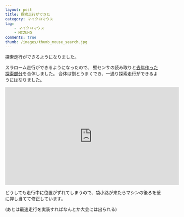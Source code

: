 ```yaml
---
layout: post
title: 探索走行ができた
category: マイクロマウス
tag:
    - マイクロマウス
    - MIZUHO
comments: true
thumb: /images/thumb_mouse_search.jpg
---
```

探索走行ができるようになりました。  


スラローム走行ができるようになったので、
壁センサの読み取りと[去年作った探索部分](http://titech-ssr.blog.jp/archives/1046800312.html)を合体しました。
合体は割とうまくでき、一通り探索走行ができるようにはなりました。

<div class="movie-wrap">
<iframe width="560" height="315" src="https://www.youtube.com/embed/WXbzCeoh8bw" frameborder="0" allowfullscreen></iframe>
</div>

どうしても走行中に位置がずれてしまうので、袋小路が来たらマシンの後ろを壁に押し当てて修正しています。

(あとは最速走行を実装すればなんとか大会には出られる)
